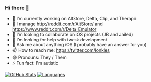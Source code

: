 ### Hi there 👋

- 🔭 I’m currently working on AltStore, Delta, Clip, and Therapii
- 🌱 I manage http://reddit.com/r/AltStore/ and https://www.reddit.com/r/Delta_Emulator
- 👯 I’m looking to collaborate on iOS projects (JB and Jailed)
- 🤔 I’m looking for help with tweak development
- 💬 Ask me about anything iOS (I probably have an answer for you)
- 📫 How to reach me: https://twitter.com/lonkles
- 😄 Pronouns: They / Them
- ⚡ Fun fact: I'm autistic



[![GitHub Stats](https://github-readme-stats.vercel.app/api?username=Lonkle&count_private=true)](https://github.com/anuraghazra/github-readme-stats) [![Languages](https://github-readme-stats.vercel.app/api/top-langs/?username=Lonkle)](https://github.com/anuraghazra/github-readme-stats) 
